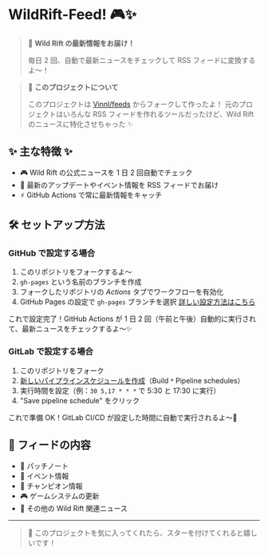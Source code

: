# WildRift-Feed! 🎮✨

> 💫 **Wild Rift の最新情報をお届け！**
>
> 毎日 2 回、自動で最新ニュースをチェックして RSS フィードに変換するよ〜！

> 🎯 **このプロジェクトについて**
>
> このプロジェクトは [Vinnl/feeds](https://github.com/Vinnl/feeds) からフォークして作ったよ！
> 元のプロジェクトはいろんな RSS フィードを作れるツールだったけど、Wild Rift のニュースに特化させちゃった ✨

## ✨ 主な特徴 ✨

- 🎮 Wild Rift の公式ニュースを 1 日 2 回自動でチェック
- 📱 最新のアップデートやイベント情報を RSS フィードでお届け
- ⚡ GitHub Actions で常に最新情報をキャッチ

## 🛠️ セットアップ方法

### GitHub で設定する場合

1. このリポジトリをフォークするよ〜
2. `gh-pages` という名前のブランチを作成
3. フォークしたリポジトリの _Actions_ タブでワークフローを有効化
4. GitHub Pages の設定で `gh-pages` ブランチを選択
   [詳しい設定方法はこちら](https://docs.github.com/ja/pages/getting-started-with-github-pages/configuring-a-publishing-source-for-your-github-pages-site)

これで設定完了！GitHub Actions が 1 日 2 回（午前と午後）自動的に実行されて、最新ニュースをチェックするよ〜✨

### GitLab で設定する場合

1. このリポジトリをフォーク
2. [新しいパイプラインスケジュールを作成](../../pipeline_schedules/new)（Build ˃ Pipeline schedules）
3. 実行時間を設定（例：`30 5,17 * * *` で 5:30 と 17:30 に実行）
4. "Save pipeline schedule" をクリック

これで準備 OK！GitLab CI/CD が設定した時間に自動で実行されるよ〜💫

## 📱 フィードの内容

- 📝 パッチノート
- 🎉 イベント情報
- 👑 チャンピオン情報
- 🎮 ゲームシステムの更新
- 📰 その他の Wild Rift 関連ニュース

---

> 💖 このプロジェクトを気に入ってくれたら、スターを付けてくれると嬉しいです！
